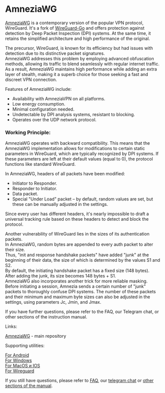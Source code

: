 # AmneziaWG

[AmneziaWG] is a contemporary version of the popular VPN protocol, WireGuard. It's a fork of [WireGuard-Go] and offers protection against detection by Deep Packet Inspection (DPI) systems. At the same time, it retains the simplified architecture and high performance of the original.

The precursor, WireGuard, is known for its efficiency but had issues with detection due to its distinctive packet signatures. \
AmneziaWG addresses this problem by employing advanced obfuscation methods, allowing its traffic to blend seamlessly with regular internet traffic. \
As a result, AmneziaWG maintains high performance while adding an extra layer of stealth, making it a superb choice for those seeking a fast and discreet VPN connection.

Features of AmneziaWG include:

- Availability with AmneziaVPN on all platforms.
- Low energy consumption.
- Minimal configuration needed.
- Undetectable by DPI analysis systems, resistant to blocking.
- Operates over the UDP network protocol.


### Working Principle: ###

AmneziaWG operates with backward compatibility. This means that the AmneziaWG implementation allows for modifications to certain static parameters in WireGuard, which are typically recognized by DPI systems. If these parameters are left at their default values (equal to 0), the protocol functions like standard WireGuard.

In AmneziaWG, headers of all packets have been modified:

- Initiator to Responder.
- Responder to Initiator.
- Data packet.
- Special "Under Load" packet – by default, random values are set, but these can be manually adjusted in the settings.


Since every user has different headers, it's nearly impossible to draft a universal tracking rule based on these headers to detect and block the protocol.

Another vulnerability of WireGuard lies in the sizes of its authentication
packets. \
In AmneziaWG, random bytes are appended to every auth packet to alter their size. \
Thus, "init and response handshake packets" have added "junk" at the beginning of their data, the size of which is determined by the values S1 and S2. \
By default, the initiating handshake packet has a fixed size (148 bytes). After adding the junk, its size becomes 148 bytes + S1. \
AmneziaWG also incorporates another trick for more reliable masking. Before initiating a session, Amnezia sends a certain number of "junk" packets to thoroughly confuse DPI systems. The number of these packets and their minimum and maximum byte sizes can also be adjusted in the settings, using parameters Jc, Jmin, and Jmax.

If you have further questions, please refer to the FAQ, our Telegram chat, or other sections of the instruction manual.


Links:

[AmneziaWG] - main repository

Supporting utilities:

[For Android]   
[For Windows]   
[For MacOS и IOS]     
[For Wireguard] 


If you still have questions, please refer to [FAQ], our [telegram chat] or [other sections of the manual].


[about-int-link]: /about
[FAQ]: ../faq 
[telegram chat]: https://t.me/amnezia_vpn
[other sections of the manual]:  ../instructions
[AmneziaWG]: https://github.com/amnezia-vpn/amnezia-wg
[For Android]: https://github.com/amnezia-vpn/awg-android
[For Windows]: https://github.com/amnezia-vpn/awg-windows
[For MacOS и IOS]: https://github.com/amnezia-vpn/awg-apple
[For Wireguard]: https://github.com/amnezia-vpn/amnezia-wg-tools
[WireGuard-Go]: https://github.com/WireGuard/wireguard-go






